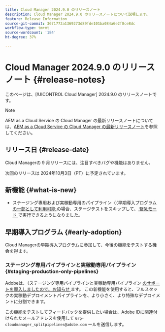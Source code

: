 ```yaml
---
title: Cloud Manager 2024.9.0 のリリースノート
description: Cloud Manager 2024.9.0 のリリースノートについて説明します。
feature: Release Information
source-git-commit: 3671772a1369273d89fde101ba084a6e2f8ce8dc
workflow-type: tm+mt
source-wordcount: '184'
ht-degree: 37%

---
```


# Cloud Manager 2024.9.0 のリリースノート {#release-notes}

このページは、[!UICONTROL Cloud Manager] 2024.9.0 のリリースノートです。

>[!NOTE]
>
>AEM as a Cloud Service の Cloud Manager の最新リリースノートについては、[AEM as a Cloud Service の Cloud Manager の最新リリースノート](https://experienceleague.adobe.com/ja/docs/experience-manager-cloud-service/content/release-notes/cloud-manager/current)を参照してください。

## リリース日 {#release-date}

Cloud Managerの 9 月リリースには、注目すべきバグや機能はありません。

次回のリリースは 2024年10月3日（PT）に予定されています。


## 新機能 {#what-is-new}

* ステージング専用および実稼動専用のパイプライン（（早期導入プログラム [ の一部として利用可能 ](#staging-production-only-pipelines) の場合、ステージテストをスキップして、[ 緊急モード ](/help/using/stage-prod-only.md#emergency-mode) で実行できるようになりました。

## 早期導入プログラム {#early-adoption}

Cloud Managerの早期導入プログラムに参加して、今後の機能をテストする機会を得ます。


### ステージング専用パイプラインと実稼動専用パイプライン {#staging-production-only-pipelines}

Adobeは、（ステージング専用パイプラインと実稼動専用パイプライン [ のサポートを導入しましたので、お知らせ ](/help/using/stage-prod-only.md) ます。 この新機能を使用すると、フルスタックの実稼動デプロイメントパイプラインを、より小さく、より特殊なデプロイメントに分割できます。

この機能をテストしてフィードバックを提供したい場合は、Adobe IDに関連付けられたメールアドレスを使用して `Grp-cloudmanager_splitpipelines@adobe.com` ールを送信します。

<!-- ## Bug fixes

* text

## Known Issues {#known-issues}

{{content-copy-known-issues}} LEAVE IN??? -->